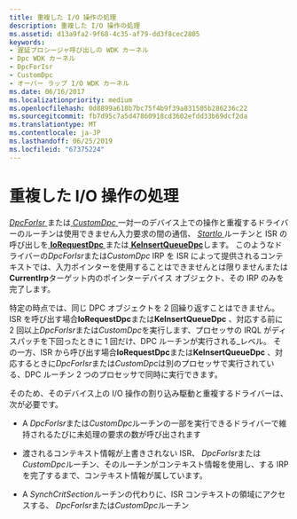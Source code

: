 ```yaml
---
title: 重複した I/O 操作の処理
description: 重複した I/O 操作の処理
ms.assetid: d13a9fa2-9f68-4c35-af79-dd3f8cec2805
keywords:
- 遅延プロシージャ呼び出しの WDK カーネル
- Dpc WDK カーネル
- DpcForIsr
- CustomDpc
- オーバー ラップ I/O WDK カーネル
ms.date: 06/16/2017
ms.localizationpriority: medium
ms.openlocfilehash: 0d8899a618b7bc75f4b9f39a831505b286236c22
ms.sourcegitcommit: fb7d95c7a5d47860918cd3602efdd33b69dcf2da
ms.translationtype: MT
ms.contentlocale: ja-JP
ms.lasthandoff: 06/25/2019
ms.locfileid: "67375224"
---
```

# <a name="handling-overlapped-io-operations"></a>重複した I/O 操作の処理





[ *DpcForIsr* ](https://docs.microsoft.com/windows-hardware/drivers/ddi/content/wdm/nc-wdm-io_dpc_routine)または[ *CustomDpc* ](https://docs.microsoft.com/windows-hardware/drivers/ddi/content/wdm/nc-wdm-kdeferred_routine)一対一のデバイス上での操作と重複するドライバーのルーチンは使用できません入力要求の間の通信、 [ *StartIo* ](https://docs.microsoft.com/windows-hardware/drivers/ddi/content/wdm/nc-wdm-driver_startio)ルーチンと ISR の呼び出しを[ **IoRequestDpc** ](https://docs.microsoft.com/windows-hardware/drivers/ddi/content/wdm/nf-wdm-iorequestdpc)または[ **KeInsertQueueDpc**](https://docs.microsoft.com/windows-hardware/drivers/ddi/content/wdm/nf-wdm-keinsertqueuedpc)します。 このようなドライバーの*DpcForIsr*または*CustomDpc* IRP を ISR によって提供されるコンテキストでは、入力ポインターを使用することはできませんとは限りませんまたは**CurrentIrp**ターゲット内のポインターデバイス オブジェクト、その IRP のみを完了します。

特定の時点では、同じ DPC オブジェクトを 2 回繰り返すことはできません。 ISR を呼び出す場合**IoRequestDpc**または**KeInsertQueueDpc** 、対応する前に 2 回以上*DpcForIsr*または*CustomDpc*を実行します、プロセッサの IRQL がディスパッチを下回ったときに 1 回だけ、DPC ルーチンが実行される\_レベル。 その一方、ISR から呼び出す場合**IoRequestDpc**または**KeInsertQueueDpc** 、対応するときに*DpcForIsr*または*CustomDpc*は別のプロセッサで実行されている、DPC ルーチン 2 つのプロセッサで同時に実行できます。

そのため、そのデバイス上の I/O 操作の割り込み駆動と重複するドライバーは、次が必要です。

-   A *DpcForIsr*または*CustomDpc*ルーチンの一部を実行できるドライバーで維持されるたびに未処理の要求の数が呼び出されます

-   渡されるコンテキスト情報が上書きされない ISR、 *DpcForIsr*または*CustomDpc*ルーチン、そのルーチンがコンテキスト情報を使用し、する IRP を完了するまで、コンテキスト情報が属しています。

-   A *SynchCritSection*ルーチンの代わりに、ISR コンテキストの領域にアクセスする、 *DpcForIsr*または*CustomDpc*ルーチン

 

 




